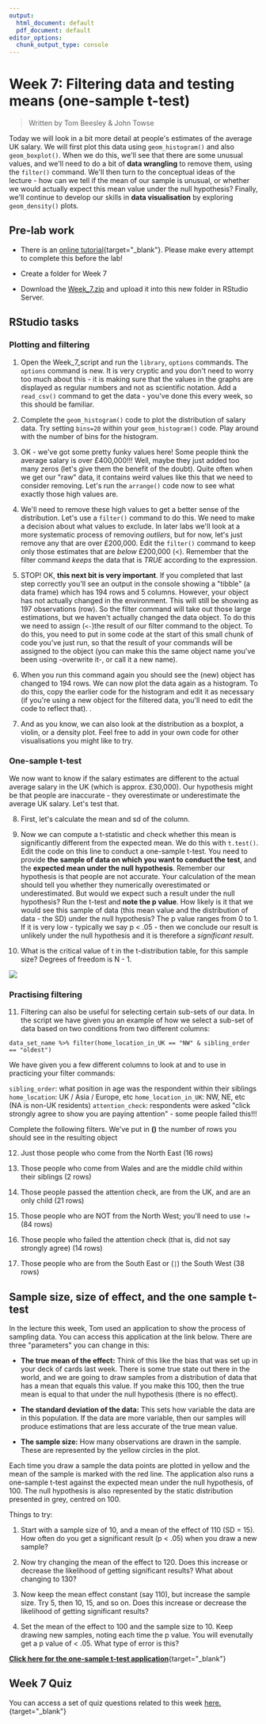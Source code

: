 ```yaml
---
output:
  html_document: default
  pdf_document: default
editor_options: 
  chunk_output_type: console
---
```





# Week 7: Filtering data and testing means (one-sample t-test)

> Written by Tom Beesley & John Towse

Today we will look in a bit more detail at people's estimates of the average UK salary. We will first plot this data using `geom_histogram()` and also `geom_boxplot()`. When we do this, we'll see that there are some unusual values, and we'll need to do a bit of **data wrangling** to remove them, using the `filter()` command. We'll then turn to the conceptual ideas of the lecture - how can we tell if the mean of our sample is unusual, or whether we would actually expect this mean value under the null hypothesis? Finally, we'll continue to develop our skills in **data visualisation** by exploring `geom_density()` plots.

## Pre-lab work

- There is an [online tutorial](https://ma-rconnect.lancs.ac.uk/PSYC121_Week_7_labprep/){target="_blank"}. Please make every attempt to complete this before the lab! 


- Create a folder for Week 7

- Download the [Week_7.zip](files/Week_7/Week_7.zip) and upload it into this new folder in RStudio Server. 

## RStudio tasks

### Plotting and filtering

1. Open the Week_7_script and run the `library`, `options` commands. The `options` command is new. It is very cryptic and you don't need to worry too much about this - it is making sure that the values in the graphs are displayed as regular numbers and not as scientific notation. Add a `read_csv()` command to get the data - you've done this every week, so this should be familiar. 

2. Complete the `geom_histogram()` code to plot the distribution of salary data. Try setting `bins=20` within your `geom_histogram()` code. Play around with the number of bins for the histogram.

3. OK - we've got some pretty funky values here! Some people think the average salary is over £400,000!!! Well, maybe they just added too many zeros (let's give them the benefit of the doubt). Quite often when we get our "raw" data, it contains weird values like this that we need to consider removing. Let's run the `arrange()` code now to see what exactly those high values are.

4. We'll need to remove these high values to get a better sense of the distribution. Let's use a `filter()` command to do this. We need to make a decision about what values to exclude. In later labs we'll look at a more systematic process of removing *outliers*, but for now, let's just remove any that are over £200,000. Edit the `filter()` command to keep only those estimates that are *below* £200,000 (<). Remember that the filter command *keeps* the data that is *TRUE* according to the expression. 

5. STOP! OK, **this next bit is very important**. If you completed that last step correctly you'll see an output in the console showing a "tibble" (a data frame) which has 194 rows and 5 columns. However, your object has not actually changed in the environment. This will still be showing as 197 observations (row). So the filter command will take out those large estimations, but we haven't actually changed the data object. To do this we need to assign (`<-`)the result of our filter command to the object. To do this, you need to put in some code at the start of this small chunk of code you've just run, so that the result of your commands will be assigned to the object (you can make this the same object name you've been using -overwrite it-, or call it a new name).

6. When you run this command again you should see the (new) object has changed to 194 rows. We can now plot the data again as a histogram. To do this, copy the earlier code for the histogram and edit it as necessary (if you're using a new object for the filtered data, you'll need to edit the code to reflect that). .

7. And as you know, we can also look at the distribution as a boxplot, a violin, or a density plot. Feel free to add in your own code for other visualisations you might like to try. 

### One-sample t-test

We now want to know if the salary estimates are different to the actual average salary in the UK (which is approx. £30,000). Our hypothesis might be that people are inaccurate - they overestimate or underestimate the average UK salary. Let's test that.

8. First, let's calculate the mean and sd of the column.

9. Now we can compute a t-statistic and check whether this mean is significantly different from the expected mean. We do this with `t.test()`. Edit the code on this line to conduct a one-sample t-test. You need to provide **the sample of data on which you want to conduct the test**, and the **expected mean under the null hypothesis**. Remember our hypothesis is that people are not accurate. Your calculation of the mean should tell you whether they numerically overestimated or underestimated. But would we expect such a result under the null hypothesis? Run the t-test and **note the p value**. How likely is it that we would see this sample of data (this mean value and the distribution of data - the SD) under the null hypothesis? The p value ranges from 0 to 1. If it is very low - typically we say p < .05 - then we conclude our result is unlikely under the null hypothesis and it is therefore a *significant result*.

10. What is the critical value of t in the t-distribution table, for this sample size? Degrees of freedom is N - 1.


![](files/Week_7/ttable.png) 

### Practising filtering

11. Filtering can also be useful for selecting certain sub-sets of our data. In the script we have given you an example of how we select a sub-set of data based on two conditions from two different columns:

`data_set_name %>% filter(home_location_in_UK == "NW" & sibling_order == "oldest")`
  
We have given you a few different columns to look at and to use in practicing your filter commands:

`sibling_order`: what position in age was the respondent within their siblings
`home_location`: UK / Asia / Europe, etc
`home_location_in_UK`: NW, NE, etc (NA is non-UK residents)
`attention_check`: respondents were asked "click strongly agree to show you are paying attention" - some people failed this!!!

Complete the following filters. We've put in **()** the number of rows you should see in the resulting object

12. Just those people who come from the North East (16 rows)

13. Those people who come from Wales and are the middle child within their siblings (2 rows)

14. Those people passed the attention check, are from the UK, and are an only child (21 rows)

15. Those people who are NOT from the North West; you'll need to use `!=` (84 rows)

16. Those people who failed the attention check (that is, did not say strongly agree) (14 rows)

17. Those people who are from the South East or (`|`) the South West (38 rows)

## Sample size, size of effect, and the one sample t-test

In the lecture this week, Tom used an application to show the process of sampling data. You can access this application at the link below. There are three "parameters" you can change in this:

- **The true mean of the effect:** Think of this like the bias that was set up in your deck of cards last week. There is some true state out there in the world, and we are going to draw samples from a distribution of data that has a mean that equals this value. If you make this 100, then the true mean is equal to that under the null hypothesis (there is no effect).

- **The standard deviation of the data:** This sets how variable the data are in this population. If the data are more variable, then our samples will produce estimations that are less accurate of the true mean value.

- **The sample size:** How many observations are drawn in the sample. These are represented by the yellow circles in the plot.

Each time you draw a sample the data points are plotted in yellow and the mean of the sample is marked with the red line. The application also runs a one-sample t-test against the expected mean under the null hypothesis, of 100. The null hypothesis is also represented by the static distribution presented in grey, centred on 100.

Things to try:

1. Start with a sample size of 10, and a mean of the effect of 110 (SD = 15). How often do you get a significant result (p < .05) when you draw a new sample?

2. Now try changing the mean of the effect to 120. Does this increase or decrease the likelihood of getting significant results? What about changing to 130?

3. Now keep the mean effect constant (say 110), but increase the sample size. Try 5, then 10, 15, and so on. Does this increase or decrease the likelihood of getting significant results?

4. Set the mean of the effect to 100 and the sample size to 10. Keep drawing new samples, noting each time the p value. You will evenutally get a p value of < .05. What type of error is this?


[**Click here for the one-sample t-test application**](https://ma-rconnect.lancs.ac.uk/one_sample_t){target="_blank"}

## Week 7 Quiz

You can access a set of quiz questions related to this week [here.](https://ma-rconnect.lancs.ac.uk/PSYC121_2022_Week_7_quiz/){target="_blank"}
